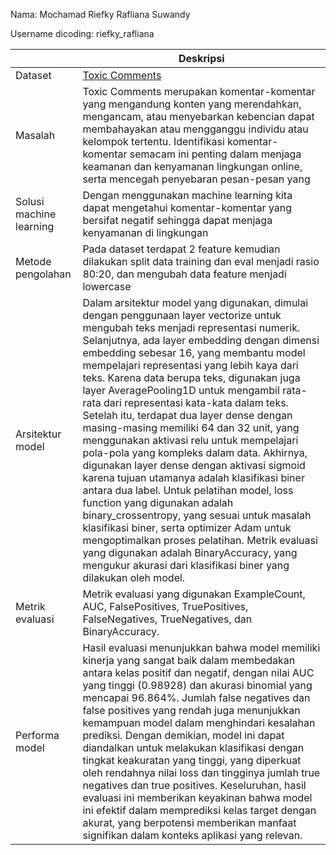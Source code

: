Nama: Mochamad Riefky Rafliana Suwandy

Username dicoding: riefky_rafliana

|                         | Deskripsi                                                                                                                                                                                                                                                                                                                                                                                                                                                                                                                                                                                                                                                                                                                                                                                                                                                                                                                                                                                                                                   |
| ----------------------- | ------------------------------------------------------------------------------------------------------------------------------------------------------------------------------------------------------------------------------------------------------------------------------------------------------------------------------------------------------------------------------------------------------------------------------------------------------------------------------------------------------------------------------------------------------------------------------------------------------------------------------------------------------------------------------------------------------------------------------------------------------------------------------------------------------------------------------------------------------------------------------------------------------------------------------------------------------------------------------------------------------------------------------------------- |
| Dataset                 | [Toxic Comments](https://www.kaggle.com/datasets/chaitanya99/toxic-comment-classification)                                                                                                                                                                                                                                                                                                                                                                                                                                                                                                                                                                                                                                                                                                                                                                                                                                                                                                                                                  |
| Masalah                 | Toxic Comments merupakan komentar-komentar yang mengandung konten yang merendahkan, mengancam, atau menyebarkan kebencian dapat membahayakan atau mengganggu individu atau kelompok tertentu. Identifikasi komentar-komentar semacam ini penting dalam menjaga keamanan dan kenyamanan lingkungan online, serta mencegah penyebaran pesan-pesan yang                                                                                                                                                                                                                                                                                                                                                                                                                                                                                                                                                                                                                                                                                        |
| Solusi machine learning | Dengan menggunakan machine learning kita dapat mengetahui komentar-komentar yang bersifat negatif sehingga dapat menjaga kenyamanan di lingkungan                                                                                                                                                                                                                                                                                                                                                                                                                                                                                                                                                                                                                                                                                                                                                                                                                                                                                           |
| Metode pengolahan | Pada dataset terdapat 2 feature kemudian dilakukan split data training dan eval menjadi rasio 80:20, dan mengubah data feature menjadi lowercase                                                                                                                                                                                                                                                                                                                                                                                                                                                                                                                                                                                                                                                                                                                                                                                                                                                                                           |
| Arsitektur model        | Dalam arsitektur model yang digunakan, dimulai dengan penggunaan layer vectorize untuk mengubah teks menjadi representasi numerik. Selanjutnya, ada layer embedding dengan dimensi embedding sebesar 16, yang membantu model mempelajari representasi yang lebih kaya dari teks. Karena data berupa teks, digunakan juga layer AveragePooling1D untuk mengambil rata-rata dari representasi kata-kata dalam teks. Setelah itu, terdapat dua layer dense dengan masing-masing memiliki 64 dan 32 unit, yang menggunakan aktivasi relu untuk mempelajari pola-pola yang kompleks dalam data. Akhirnya, digunakan layer dense dengan aktivasi sigmoid karena tujuan utamanya adalah klasifikasi biner antara dua label. Untuk pelatihan model, loss function yang digunakan adalah binary_crossentropy, yang sesuai untuk masalah klasifikasi biner, serta optimizer Adam untuk mengoptimalkan proses pelatihan. Metrik evaluasi yang digunakan adalah BinaryAccuracy, yang mengukur akurasi dari klasifikasi biner yang dilakukan oleh model. |
| Metrik evaluasi | Metrik evaluasi yang digunakan ExampleCount, AUC, FalsePositives, TruePositives, FalseNegatives, TrueNegatives, dan BinaryAccuracy.                                                                                                                                                                                                                                                                                                                                                                                                                                                                                                                                                                                                                                                                                                                                                                                                                                                                                           |
| Performa model | Hasil evaluasi menunjukkan bahwa model memiliki kinerja yang sangat baik dalam membedakan antara kelas positif dan negatif, dengan nilai AUC yang tinggi (0.98928) dan akurasi binomial yang mencapai 96.864%. Jumlah false negatives dan false positives yang rendah juga menunjukkan kemampuan model dalam menghindari kesalahan prediksi. Dengan demikian, model ini dapat diandalkan untuk melakukan klasifikasi dengan tingkat keakuratan yang tinggi, yang diperkuat oleh rendahnya nilai loss dan tingginya jumlah true negatives dan true positives. Keseluruhan, hasil evaluasi ini memberikan keyakinan bahwa model ini efektif dalam memprediksi kelas target dengan akurat, yang berpotensi memberikan manfaat signifikan dalam konteks aplikasi yang relevan.                                                                                                                                                                                                                                                                                                                                                                                                                                                                                                                                                                                                                                                                                                                                                                                                                                                                                           |

